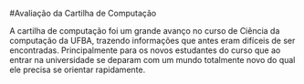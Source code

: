 #Avaliação da Cartilha de Computação

A cartilha de computação foi um grande avanço no curso de Ciência da computação da UFBA, trazendo informações que antes eram 
difíceis de ser encontradas. Principalmente para os novos estudantes do curso que ao entrar na universidade se deparam com um 
mundo totalmente novo do qual ele precisa se orientar rapidamente.


